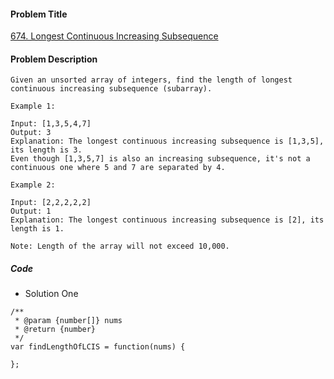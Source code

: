 #### Problem Title
[674. Longest Continuous Increasing Subsequence](https://leetcode.com/problems/longest-continuous-increasing-subsequence/)
#### Problem Description
```
Given an unsorted array of integers, find the length of longest continuous increasing subsequence (subarray).

Example 1:

Input: [1,3,5,4,7]
Output: 3
Explanation: The longest continuous increasing subsequence is [1,3,5], its length is 3. 
Even though [1,3,5,7] is also an increasing subsequence, it's not a continuous one where 5 and 7 are separated by 4. 

Example 2:

Input: [2,2,2,2,2]
Output: 1
Explanation: The longest continuous increasing subsequence is [2], its length is 1. 

Note: Length of the array will not exceed 10,000.

```

##### Code

- Solution One
```
/**
 * @param {number[]} nums
 * @return {number}
 */
var findLengthOfLCIS = function(nums) {
    
};
```
